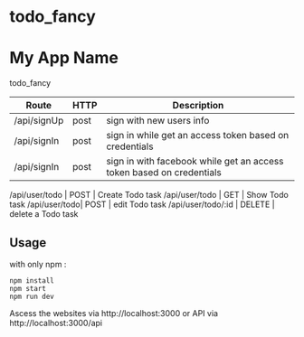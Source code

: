 # todo_fancy

# My App Name
todo_fancy

Route | HTTP | Description
------|------|------------
/api/signUp | post | sign with new users info
/api/signIn | post | sign in while get an access token based on credentials
/api/signIn | post | sign in with facebook while get an access token based on credentials


/api/user/todo | POST | Create Todo task 
/api/user/todo | GET | Show Todo task
/api/user/todo| POST | edit Todo task 
/api/user/todo/:id | DELETE | delete a Todo task

## Usage
with only npm :
```
npm install
npm start
npm run dev
```
Ascess the websites via http://localhost:3000 or API via http://localhost:3000/api